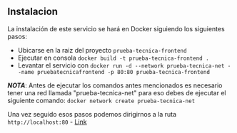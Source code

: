 ## Instalacion
La instalación de este servicio se hará en Docker siguiendo los siguientes pasos:
- Ubicarse en la raiz del proyecto `prueba-tecnica-frontend`
- Ejecutar en consola `docker build -t prueba-tecnica-frontend .`
- Levantar el servicio con `docker run -d --network prueba-tecnica-net --name pruebatecnicafrontend -p 80:80 prueba-tecnica-frontend`

**_NOTA_**: Antes de ejecutar los comandos antes mencionados es necesario tener una red llamada "prueba-tecnica-net" para eso debes de ejecutar el siguiente comando:
`docker network create prueba-tecnica-net`

Una vez seguido esos pasos podemos dirigirnos a la ruta
``` http://localhost:80 ``` - [Link](http://localhost:80)